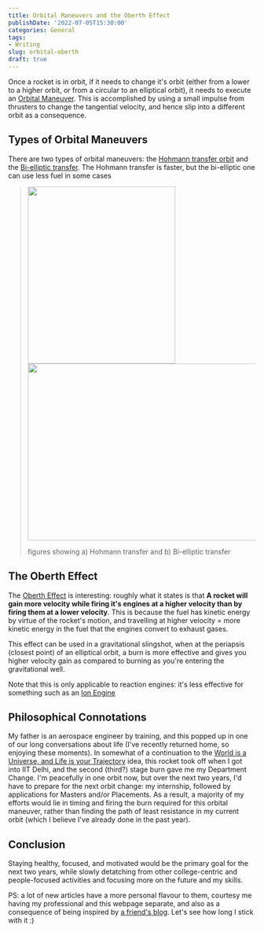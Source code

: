 ```yaml
---
title: Orbital Maneuvers and the Oberth Effect
publishDate: '2022-07-05T15:30:00'
categories: General
tags:
- Writing
slug: orbital-oberth
draft: true
---
```


Once a rocket is in orbit, if it needs to change it's orbit (either from a lower to a higher orbit, or from a circular to an elliptical orbit), it needs to execute an [Orbital Maneuver](https://en.wikipedia.org/wiki/Orbital_maneuver). This is accomplished by using a small impulse from thrusters to change the tangential velocity, and hence slip into a different orbit as a consequence.

## Types of Orbital Maneuvers

There are two types of orbital maneuvers: the [Hohmann transfer orbit](https://en.wikipedia.org/wiki/Hohmann_transfer_orbit) and the [Bi-elliptic transfer](https://en.wikipedia.org/wiki/Bi-elliptic_transfer). The Hohmann transfer is faster, but the bi-elliptic one can use less fuel in some cases

> <img src="https://upload.wikimedia.org/wikipedia/commons/d/df/Hohmann_transfer_orbit.svg" width='300px' height='360px'/>
> <img src="https://upload.wikimedia.org/wikipedia/commons/8/83/Bi-elliptic_transfer.svg" width='477px' height='360px'>
>
> figures showing a) Hohmann transfer and b) Bi-elliptic transfer

## The Oberth Effect

The [Oberth Effect](https://en.wikipedia.org/wiki/Oberth_effect) is interesting: roughly what it states is that **A rocket will gain more velocity while firing it's engines at a higher velocity than by firing them at a lower velocity**. This is because the fuel has kinetic energy by virtue of the rocket's motion, and travelling at higher velocity = more kinetic energy in the fuel that the engines convert to exhaust gases.

This effect can be used in a gravitational slingshot, when at the periapsis (closest point) of an elliptical orbit, a burn is more effective and gives you higher velocity gain as compared to burning as you're entering the gravitational well.

Note that this is only applicable to reaction engines: it's less effective for something such as an [Ion Engine](https://en.wikipedia.org/wiki/Ion_thruster)

## Philosophical Connotations

My father is an aerospace engineer by training, and this popped up in one of our long conversations about life (I've recently returned home, so enjoying these moments). In somewhat of a continuation to the [World is a Universe, and Life is your Trajectory](https://aniruddhadeb.com/articles/2021/this-summer.html) idea, this rocket took off when I got into IIT Delhi, and the second (third?) stage burn gave me my Department Change. I'm peacefully in one orbit now, but over the next two years, I'd have to prepare for the next orbit change: my internship, followed by applications for Masters and/or Placements. As a result, a majority of my efforts would lie in timing and firing the burn required for this orbital maneuver, rather than finding the path of least resistance in my current orbit (which I believe I've already done in the past year).

## Conclusion

Staying healthy, focused, and motivated would be the primary goal for the next two years, while slowly detatching from other college-centric and people-focused activities and focusing more on the future and my skills.

PS: a lot of new articles have a more personal flavour to them, courtesy me having my professional and this webpage separate, and also as a consequence of being inspired by [a friend's blog](https://basil08.github.io/post/). Let's see how long I stick with it :)

